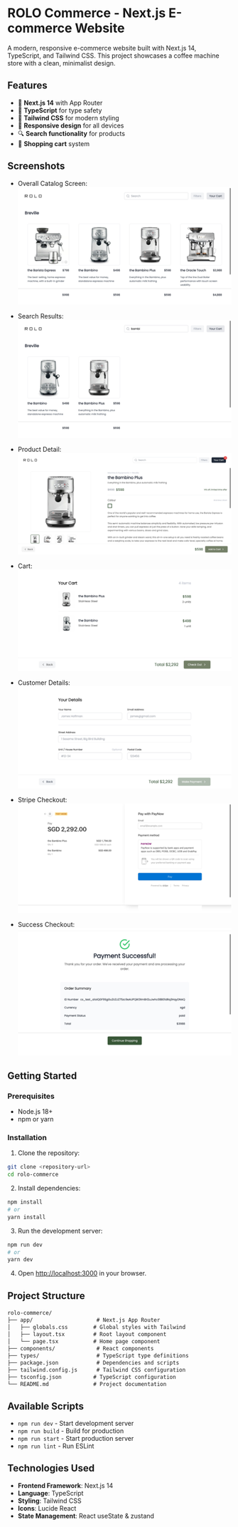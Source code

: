 # ROLO Commerce - Next.js E-commerce Website

A modern, responsive e-commerce website built with Next.js 14, TypeScript, and Tailwind CSS. This project showcases a coffee machine store with a clean, minimalist design.

## Features

- 🚀 **Next.js 14** with App Router
- 💎 **TypeScript** for type safety
- 🎨 **Tailwind CSS** for modern styling
- 📱 **Responsive design** for all devices
- 🔍 **Search functionality** for products
- 🛒 **Shopping cart** system

## Screenshots

- Overall Catalog Screen:
  ![Overall Catalog Screenshot](screenshots/Overall%20Catalogue.jpeg)

- Search Results:
  ![Search Results Screenshot](screenshots/Search%20Results.jpeg)

- Product Detail:
  ![Product Detail Screenshot](screenshots/Product%20Detail.jpeg)

- Cart:
  ![Cart Screenshot](screenshots/Cart.jpeg)

- Customer Details:
  ![Customer Details Screenshot](screenshots/Customer%20Details.jpeg)

- Stripe Checkout:
  ![Stripe Checkout Screenshot](screenshots/Checkout%20Stripe.jpeg)

- Success Checkout:
  ![Success Page Screenshot](screenshots/Success.jpeg)

## Getting Started

### Prerequisites

- Node.js 18+
- npm or yarn

### Installation

1. Clone the repository:

```bash
git clone <repository-url>
cd rolo-commerce
```

2. Install dependencies:

```bash
npm install
# or
yarn install
```

3. Run the development server:

```bash
npm run dev
# or
yarn dev
```

4. Open [http://localhost:3000](http://localhost:3000) in your browser.

## Project Structure

```
rolo-commerce/
├── app/                    # Next.js App Router
│   ├── globals.css        # Global styles with Tailwind
│   ├── layout.tsx         # Root layout component
│   └── page.tsx           # Home page component
├── components/             # React components
├── types/                  # TypeScript type definitions
├── package.json            # Dependencies and scripts
├── tailwind.config.js      # Tailwind CSS configuration
├── tsconfig.json          # TypeScript configuration
└── README.md              # Project documentation
```

## Available Scripts

- `npm run dev` - Start development server
- `npm run build` - Build for production
- `npm run start` - Start production server
- `npm run lint` - Run ESLint

## Technologies Used

- **Frontend Framework**: Next.js 14
- **Language**: TypeScript
- **Styling**: Tailwind CSS
- **Icons**: Lucide React
- **State Management**: React useState & zustand
